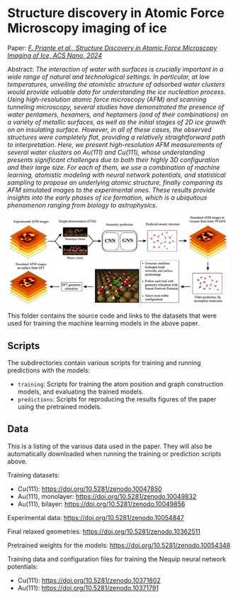# Structure discovery in Atomic Force Microscopy imaging of ice

Paper: [_F. Priante et al., Structure Discovery in Atomic Force Microscopy Imaging of Ice, ACS Nano, 2024_](https://doi.org/10.1021/acsnano.3c10958)

Abstract: _The interaction of water with surfaces is crucially important in a wide range of natural and technological settings. In particular, at low temperatures, unveiling the atomistic structure of adsorbed water clusters would provide valuable data for understanding the ice nucleation process. Using high-resolution atomic force microscopy (AFM) and scanning tunneling microscopy, several studies have demonstrated the presence of water pentamers, hexamers, and heptamers (and of their combinations) on a variety of metallic surfaces, as well as the initial stages of 2D ice growth on an insulating surface. However, in all of these cases, the observed structures were completely flat, providing a relatively straightforward path to interpretation. Here, we present high-resolution AFM measurements of several water clusters on Au(111) and Cu(111), whose understanding presents significant challenges due to both their highly 3D configuration and their large size. For each of them, we use a combination of machine learning, atomistic modeling with neural network potentials, and statistical sampling to propose an underlying atomic structure, finally comparing its AFM simulated images to the experimental ones. These results provide insights into the early phases of ice formation, which is a ubiquitous phenomenon ranging from biology to astrophysics._

![Workflow](workflow.png)

This folder contains the source code and links to the datasets that were used for training the machine learning models in the above paper.

## Scripts

The subdirectories contain various scripts for training and running predictions with the models:
- `training`: Scripts for training the atom position and graph construction models, and evaluating the trained models.
- `predictions`: Scripts for reproducing the results figures of the paper using the pretrained models.

## Data

This is a listing of the various data used in the paper. They will also be automatically downloaded when running the training or prediction scripts above.

Training datasets:
- Cu(111): https://doi.org/10.5281/zenodo.10047850
- Au(111), monolayer: https://doi.org/10.5281/zenodo.10049832
- Au(111), bilayer: https://doi.org/10.5281/zenodo.10049856

Experimental data: https://doi.org/10.5281/zenodo.10054847

Final relaxed geometries: https://doi.org/10.5281/zenodo.10362511

Pretrained weights for the models: https://doi.org/10.5281/zenodo.10054348

Training data and configuration files for training the Nequip neural network potentials:
- Cu(111): https://doi.org/10.5281/zenodo.10371802
- Au(111): https://doi.org/10.5281/zenodo.10371791
